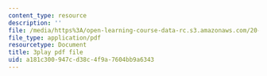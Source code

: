 ```yaml
---
content_type: resource
description: ''
file: /media/https%3A/open-learning-course-data-rc.s3.amazonaws.com/20-219-becoming-the-next-bill-nye-writing-and-hosting-the-educational-show-january-iap-2015/a181c300947cd38c4f9a7604bb9a6343_aFwEKt4rD9w.pdf
file_type: application/pdf
resourcetype: Document
title: 3play pdf file
uid: a181c300-947c-d38c-4f9a-7604bb9a6343
---
```

